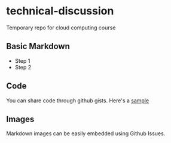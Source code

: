 # technical-discussion
Temporary repo for cloud computing course

## Basic Markdown

- Step 1
- Step 2

## Code

You can share code through github gists. Here's a [sample](https://gist.github.com/vin136/1b8d4b92f377e6a4de1e93911b361b78#file-hello-py)


## Images
Markdown images can be easily embedded using Github Issues.
